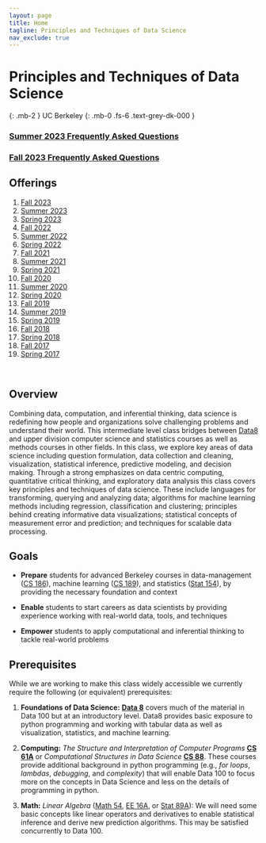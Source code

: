 ```yaml
---
layout: page
title: Home
tagline: Principles and Techniques of Data Science
nav_exclude: true
---
```


# Principles and Techniques of Data Science
{: .mb-2 }
UC Berkeley
{: .mb-0 .fs-6 .text-grey-dk-000 }

### [Summer 2023 Frequently Asked Questions](su23faq)
### [Fall 2023 Frequently Asked Questions](faqs/fa23)

## Offerings
1. [Fall 2023](fa23)
1. [Summer 2023](su23)
1. [Spring 2023](sp23)
1. [Fall 2022](fa22)
1. [Summer 2022](su22)
1. [Spring 2022](sp22)
1. [Fall 2021](fa21)
1. [Summer 2021](su21)
1. [Spring 2021](sp21)
1. [Fall 2020](fa20)
1. [Summer 2020](su20)
1. [Spring 2020](sp20)
1. [Fall 2019](fa19)
1. [Summer 2019](su19)
1. [Spring 2019](sp19)
1. [Fall 2018](fa18)
1. [Spring 2018](sp18)
1. [Fall 2017](fa17)
1. [Spring 2017](sp17)

<br>

## Overview

Combining data, computation, and inferential thinking, data science is redefining how people and organizations solve challenging problems and understand their world.
This intermediate level class bridges between [Data8](http://data8.org/) and upper division computer science and statistics courses as well as methods courses in other fields.
In this class, we explore key areas of data science including question formulation, data collection and cleaning, visualization, statistical inference, predictive modeling, and decision making.​
Through a strong emphasizes on data centric computing, quantitative critical thinking, and exploratory data analysis this class covers key principles and techniques of data science.
These include languages for transforming, querying and analyzing data; algorithms for machine learning methods including regression, classification and clustering; principles behind creating informative data visualizations; statistical concepts of measurement error and prediction; and techniques for scalable data processing.

## Goals

- **Prepare** students for advanced Berkeley courses in data-management ([CS 186](http://www.cs186berkeley.net)), machine learning ([CS 189](https://people.eecs.berkeley.edu/~jrs/189/)), and statistics ([Stat 154](http://www.stat.berkeley.edu/~rabbee/s154/)), by providing the necessary foundation and context

- **Enable** students to start careers as data scientists by providing experience working with real-world data, tools, and techniques

- **Empower** students to apply computational and inferential thinking to tackle real-world problems

## Prerequisites

While we are working to make this class widely accessible we currently require the following (or equivalent) prerequisites:

1. **Foundations of Data Science:** [**Data 8**](http://data8.org/) covers much of the material in Data 100 but at an introductory level. Data8 provides basic exposure to python programming and working with tabular data as well as visualization, statistics, and machine learning.

1. **Computing:** _The Structure and Interpretation of Computer Programs_ [**CS 61A**](http://cs61a.org) or _Computational Structures in Data Science_ [**CS 88**](http://cs88-website.github.io). These courses provide additional background in python programming (e.g., _for loops_, _lambdas_, _debugging_, and _complexity_) that will enable Data 100 to focus more on the concepts in Data Science and less on the details of programming in python.

1. **Math:** _Linear Algebra_ ([Math 54](https://math.berkeley.edu/~nadler/54fall2017.html), [EE 16A](http://inst.eecs.berkeley.edu/~ee16a/), or [Stat 89A](https://stat89a.com/)): We will need some basic concepts like linear operators and derivatives to enable statistical inference and derive new prediction algorithms. This may be satisfied concurrently to Data 100.
